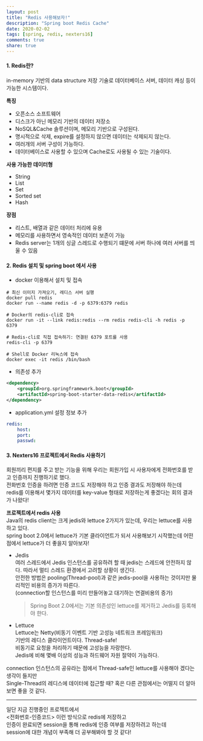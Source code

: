 ```yaml
---
layout: post
title: "Redis 사용해보자!"  
description: "Spring boot Redis Cache"
date: 2020-02-02
tags: [spring, redis, nexters16]
comments: true
share: true
---
```


#### 1. Redis란?         
in-memory 기반의 data structure 저장 기술로 데이터베이스 서버, 데이터 캐싱 등이 가능한 시스템이다.   

**특징**  
- 오픈소스 소프트웨어   
- 디스크가 아닌 메모리 기반의 데이터 저장소   
- NoSQL&Cache 솔루션이며, 메모리 기반으로 구성된다.   
- 명시적으로 삭제, expire를 설정하지 않으면 데이터는 삭제되지 않는다.   
- 여러개의 서버 구성이 가능하다.   
- 데이터베이스로 사용할 수 있으며 Cache로도 사용될 수 있는 기술이다.   

**사용 가능한 데이터형**  
- String   
- List  
- Set  
- Sorted set  
- Hash   

**장점**  
- 리스트, 배열과 같은 데이터 처리에 유용   
- 메모리를 사용하면서 영속적인 데이터 보존이 가능   
- Redis server는 1개의 싱글 스레드로 수행되기 떄문에 서버 하나에 여러 서버를 띄울 수 있음   

#### 2. Redis 설치 및 spring boot 에서 사용       
- docker 이용해서 설치 및 접속      

```
# 최신 이미지 가져오기, 레디스 서버 실행 
docker pull redis 
docker run --name redis -d -p 6379:6379 redis

# Docker의 redis-cli로 접속  
docker run -it --link redis:redis --rm redis redis-cli -h redis -p 6379 

# Redis-cli로 직접 접속하기: 연결된 6379 포트를 사용
redis-cli -p 6379

# Shell로 Docker 리눅스에 접속 
docker exec -it redis /bin/bash
```

- 의존성 추가     

```xml
<dependency>
    <groupId>org.springframework.boot</groupId>
    <artifactId>spring-boot-starter-data-redis</artifactId>
</dependency>
```

- application.yml 설정 정보 추가     

```yaml
redis:
    host: 
    port: 
    passwd:
```

    
#### 3. Nexters16 프로젝트에서 Redis 사용하기      
회원끼리 편지를 주고 받는 기능을 위해 우리는 회원가입 시 사용자에게 전화번호를 받고 인증까지 진행하기로 했다.      
전화번호 인증을 하려면 인증 코드도 저장해야 하고 인증 결과도 저장해야 하는데   
redis를 이용해서 몇가지 데이터를 key-value 형태로 저장하는게 좋겠다는 회의 결과가 나왔다!   

**프로젝트에서 redis 사용**   
Java의 redis client는 크게 jedis와 lettuce 2가지가 있는데, 우리는 lettuce를 사용하고 있다.   
spring boot 2.0에서 lettuce가 기본 클라이언트가 되서 사용해보기 시작했는데 
어떤 점에서 lettuce가 더 좋을지 알아보자!   


- Jedis   
여러 스레드에서 Jedis 인스턴스를 공유하려 할 때 jedis는 스레드에 안전하지 않다. 따라서 멀티 스레드 환경에서 고려할 상황이 생긴다.   
안전한 방법은 pooling(Thread-pool)과 같은 jedis-pool을 사용하는 것이지만 물리적인 비용의 증가가 따른다.    
(connection할 인스턴스를 미리 만들어놓고 대기하는 연결비용의 증가)   

  >Spring Boot 2.0에서는 기본 의존성인 lettuce를 제거하고 Jedis를 등록해야 한다.              

- Lettuce  
Lettuce는 Netty(비동기 이벤트 기반 고성능 네트워크 프레임워크)   
기반의 레디스 클라이언트이다. Thread-safe!       
비동기로 요청을 처리하기 때문에 고성능을 자랑한다.       
Jedis에 비해 몇배 이상의 성능과 하드웨어 자원 절약이 가능하다.         

connection 인스턴스의 공유라는 점에서 Thread-safe인 lettuce를 사용해야 겠다는 생각이 들지만     
Single-Thread의 레디스에 데이터에 접근할 때? 혹은 다른 관점에서는 어떨지 더 알아보면 좋을 것 같다.    

-----

일단 지금 진행중인 프로젝트에서      
<전화번호-인증코드> 이런 방식으로 redis에 저장하고      
인증이 완료되면 session을 통해 redis에 인증 여부를 저장하려고 하는데    
session에 대한 개념이 부족해 더 공부해봐야 할 것 같다!    


